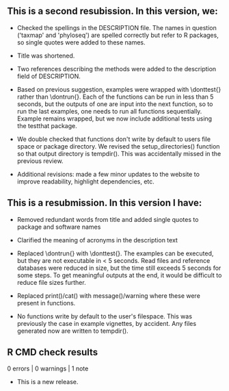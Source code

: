 ## This is a second resubission. In this version, we:

* Checked the spellings in the DESCRIPTION file. The names in question ('taxmap' and 'phyloseq') are spelled correctly but refer to R packages, so single quotes were added to these names. 

* Title was shortened.

* Two references describing the methods were added to the description field of DESCRIPTION.

* Based on previous suggestion, examples were wrapped with \donttest{} rather than \dontrun{}. Each of the functions can be run in less than 5 seconds, but the outputs of one are input into the next function, so to run the last examples, one needs to run all functions sequentially. Example remains wrapped, but we now include additional tests using the testthat package. 

* We double checked that functions don't write by default to users file space or package directory. We revised the setup_directories() function so that output directory is tempdir(). This was accidentally missed in the previous review.

* Additional revisions: made a few minor updates to the website to improve readability, highlight dependencies, etc. 

## This is a resubmission. In this version I have:

* Removed redundant words from title and added single quotes to package and software names

* Clarified the meaning of acronyms in the description text

* Replaced \dontrun{} with \donttest{}. The examples can be executed, but they are not executable in < 5 seconds. Read files and reference databases were reduced in size, but the time still exceeds 5 seconds for some steps. To get meaningful outputs at the end, it would be difficult to reduce file sizes further.

* Replaced print()/cat() with message()/warning where these were present in functions.

* No functions write by default to the user's filespace. This was previously the case in example vignettes, by accident. Any files generated now are written to tempdir(). 

## R CMD check results

0 errors | 0 warnings | 1 note

* This is a new release.
